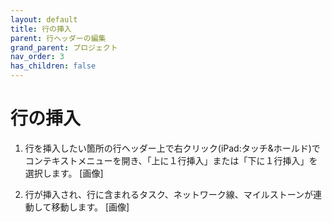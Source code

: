 ```yaml
---
layout: default
title: 行の挿入
parent: 行ヘッダーの編集
grand_parent: プロジェクト
nav_order: 3
has_children: false
---
```


# 行の挿入

1. 行を挿入したい箇所の行ヘッダー上で右クリック(iPad:タッチ&ホールド)でコンテキストメニューを開き、「上に１行挿入」または「下に１行挿入」を選択します。
   [画像]

2. 行が挿入され、行に含まれるタスク、ネットワーク線、マイルストーンが連動して移動します。
   [画像]
